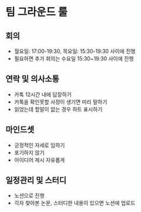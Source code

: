 # 팀 그라운드 룰

## 회의
- 월요일: 17:00-19:30, 목요일: 15:30-19:30 사이에 진행
- 필요하면 추가 회의는 수요일 15:30~19:30 사이에 진행

## 연락 및 의사소통
- 카톡 12시간 내에 답장하기
- 카톡을 확인못할 사정이 생기면 미리 말하기
- 읽었는데 할말이 없는 경우 하트 표시하기

## 마인드셋
- 긍정적인 자세로 임하기
- 포기하지 않기
- 아이디어 제시 자유롭게

## 일정관리 및 스터디
- 노션으로 진행
- 각자 찾아본 논문, 스터디한 내용이 있으면 노션에 업로드 




